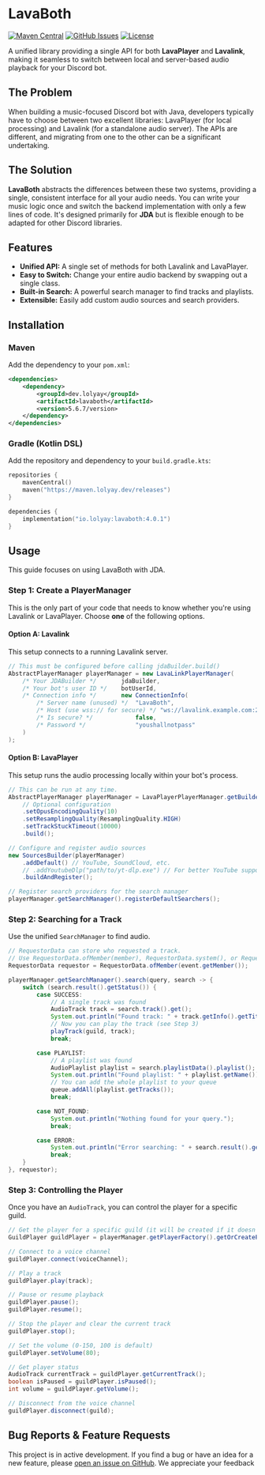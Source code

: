 # LavaBoth

[![Maven Central](https://img.shields.io/maven-central/v/dev.lolyay/lavaboth?style=for-the-badge&label=Maven%20Central)](https://search.maven.org/artifact/dev.lolyay/lavaboth)
[![GitHub Issues](https://img.shields.io/github/issues/LOLYAY-INC/LavaBoth?style=for-the-badge)](https://github.com/LOLYAY-INC/LavaBoth/issues)
[![License](https://img.shields.io/github/license/LOLYAY-INC/LavaBoth?style=for-the-badge)](https://github.com/LOLYAY-INC/LavaBoth/blob/main/LICENSE)

A unified library providing a single API for both **LavaPlayer** and **Lavalink**, making it seamless to switch between local and server-based audio playback for your Discord bot.

## The Problem
When building a music-focused Discord bot with Java, developers typically have to choose between two excellent libraries: LavaPlayer (for local processing) and Lavalink (for a standalone audio server). The APIs are different, and migrating from one to the other can be a significant undertaking.

## The Solution
**LavaBoth** abstracts the differences between these two systems, providing a single, consistent interface for all your audio needs. You can write your music logic once and switch the backend implementation with only a few lines of code. It's designed primarily for **JDA** but is flexible enough to be adapted for other Discord libraries.

## Features
*   **Unified API:** A single set of methods for both Lavalink and LavaPlayer.
*   **Easy to Switch:** Change your entire audio backend by swapping out a single class.
*   **Built-in Search:** A powerful search manager to find tracks and playlists.
*   **Extensible:** Easily add custom audio sources and search providers.

## Installation

### Maven
Add the dependency to your `pom.xml`:
```xml
<dependencies>
    <dependency>
        <groupId>dev.lolyay</groupId>
        <artifactId>lavaboth</artifactId>
        <version>5.6.7/version>
    </dependency>
</dependencies>
```

### Gradle (Kotlin DSL)
Add the repository and dependency to your `build.gradle.kts`:
```kotlin
repositories {
    mavenCentral()
    maven("https://maven.lolyay.dev/releases")
}

dependencies {
    implementation("io.lolyay:lavaboth:4.0.1")
}
```

## Usage
This guide focuses on using LavaBoth with JDA.

### Step 1: Create a PlayerManager
This is the only part of your code that needs to know whether you're using Lavalink or LavaPlayer. Choose **one** of the following options.

#### Option A: Lavalink
This setup connects to a running Lavalink server.
```java
// This must be configured before calling jdaBuilder.build()
AbstractPlayerManager playerManager = new LavaLinkPlayerManager(
    /* Your JDABuilder */       jdaBuilder,
    /* Your bot's user ID */    botUserId,
    /* Connection info */       new ConnectionInfo(
        /* Server name (unused) */  "LavaBoth",
        /* Host (use wss:// for secure) */ "ws://lavalink.example.com:2333",
        /* Is secure? */            false,
        /* Password */              "youshallnotpass"
    )
);
```

#### Option B: LavaPlayer
This setup runs the audio processing locally within your bot's process.
```java
// This can be run at any time.
AbstractPlayerManager playerManager = LavaPlayerPlayerManager.getBuilder()
    // Optional configuration
    .setOpusEncodingQuality(10)
    .setResamplingQuality(ResamplingQuality.HIGH)
    .setTrackStuckTimeout(10000)
    .build();

// Configure and register audio sources
new SourcesBuilder(playerManager)
    .addDefault() // YouTube, SoundCloud, etc.
    // .addYoutubeDlp("path/to/yt-dlp.exe") // For better YouTube support
    .buildAndRegister();

// Register search providers for the search manager
playerManager.getSearchManager().registerDefaultSearchers();
```

### Step 2: Searching for a Track
Use the unified `SearchManager` to find audio.

```java
// RequestorData can store who requested a track.
// Use RequestorData.ofMember(member), RequestorData.system(), or RequestorData.anonymous().
RequestorData requestor = RequestorData.ofMember(event.getMember());

playerManager.getSearchManager().search(query, search -> {
    switch (search.result().getStatus()) {
        case SUCCESS:
            // A single track was found
            AudioTrack track = search.track().get();
            System.out.println("Found track: " + track.getInfo().getTitle());
            // Now you can play the track (see Step 3)
            playTrack(guild, track);
            break;

        case PLAYLIST:
            // A playlist was found
            AudioPlaylist playlist = search.playlistData().playlist();
            System.out.println("Found playlist: " + playlist.getName());
            // You can add the whole playlist to your queue
            queue.addAll(playlist.getTracks());
            break;

        case NOT_FOUND:
            System.out.println("Nothing found for your query.");
            break;

        case ERROR:
            System.out.println("Error searching: " + search.result().getMessage());
            break;
    }
}, requestor);
```

### Step 3: Controlling the Player
Once you have an `AudioTrack`, you can control the player for a specific guild.

```java
// Get the player for a specific guild (it will be created if it doesn't exist)
GuildPlayer guildPlayer = playerManager.getPlayerFactory().getOrCreatePlayer(guild.getIdLong());

// Connect to a voice channel
guildPlayer.connect(voiceChannel);

// Play a track
guildPlayer.play(track);

// Pause or resume playback
guildPlayer.pause();
guildPlayer.resume();

// Stop the player and clear the current track
guildPlayer.stop();

// Set the volume (0-150, 100 is default)
guildPlayer.setVolume(80);

// Get player status
AudioTrack currentTrack = guildPlayer.getCurrentTrack();
boolean isPaused = guildPlayer.isPaused();
int volume = guildPlayer.getVolume();

// Disconnect from the voice channel
guildPlayer.disconnect(guild);
```

## Bug Reports & Feature Requests
This project is in active development. If you find a bug or have an idea for a new feature, please [open an issue on GitHub](https://github.com/LOLYAY-INC/LavaBoth/issues). We appreciate your feedback
